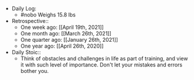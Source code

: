 - Daily Log:
	- #nobo Weighs 15.8 lbs
- Retrospective::
    - One week ago: [[April 19th, 2021]]
    - One month ago: [[March 26th, 2021]]
    - One quarter ago: [[January 26th, 2021]]
    - One year ago: [[April 26th, 2020]]
- Daily Stoic::
    - Think of obstacles and challenges in life as part of training, and view it with such level of importance. Don't let your mistakes and errors bother you.
